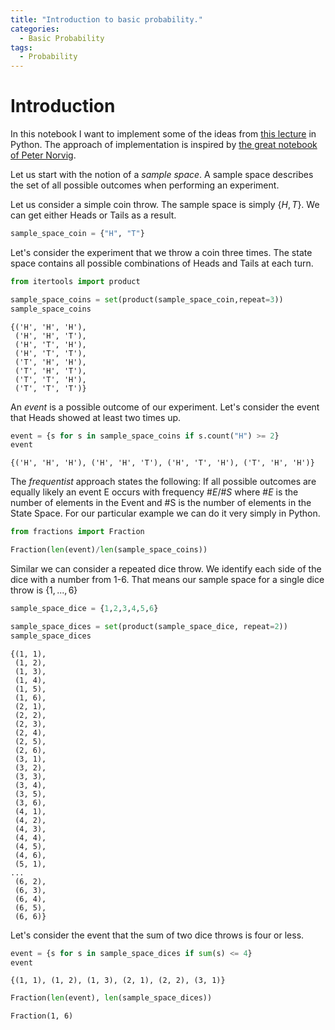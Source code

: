 ```yaml
---
title: "Introduction to basic probability."
categories:
  - Basic Probability
tags:
  - Probability
---
```

<script type="text/javascript" async
  src="https://cdn.mathjax.org/mathjax/latest/MathJax.js?config=TeX-MML-AM_CHTML">
</script>
# Introduction

In this notebook I want to implement some of the ideas from [this lecture](https://www.youtube.com/watch?v=2Xwk6yNq9og) in Python.
The approach of implementation is inspired by [the great notebook of Peter Norvig](https://github.com/norvig/pytudes/blob/main/ipynb/Probability.ipynb).

Let us start with the notion of a *sample space*. A sample space describes the set of all possible outcomes when performing an experiment.

Let us consider a simple coin throw. The sample space is simply $\{H, T\}$. We can get either Heads or Tails as a result.

```python
sample_space_coin = {"H", "T"}
```

Let's consider the experiment that we throw a coin three times.
The state space contains all possible combinations of Heads and Tails at each turn.

```python
from itertools import product

sample_space_coins = set(product(sample_space_coin,repeat=3))
sample_space_coins
```
```
{('H', 'H', 'H'),
 ('H', 'H', 'T'),
 ('H', 'T', 'H'),
 ('H', 'T', 'T'),
 ('T', 'H', 'H'),
 ('T', 'H', 'T'),
 ('T', 'T', 'H'),
 ('T', 'T', 'T')}
```

An *event* is a possible outcome of our experiment.
Let's consider the event that Heads showed at least two times up.

```python
event = {s for s in sample_space_coins if s.count("H") >= 2}
event
```
```
{('H', 'H', 'H'), ('H', 'H', 'T'), ('H', 'T', 'H'), ('T', 'H', 'H')}
```
The *frequentist* approach states the following:
If all possible outcomes are equally likely an event E occurs with frequency $\#E/\#S$ where $\#E$ is the number of elements in the Event and #S is the number of elements in the State Space.
For our particular example we can do it very simply in Python.

```python
from fractions import Fraction

Fraction(len(event)/len(sample_space_coins))
```

Similar we can consider a repeated dice throw.
We identify each side of the dice with a number from 1-6.
That means our sample space for a single dice throw is $\{1,...,6\}$

```python
sample_space_dice = {1,2,3,4,5,6}
```

```python
sample_space_dices = set(product(sample_space_dice, repeat=2))
sample_space_dices
```
```
{(1, 1),
 (1, 2),
 (1, 3),
 (1, 4),
 (1, 5),
 (1, 6),
 (2, 1),
 (2, 2),
 (2, 3),
 (2, 4),
 (2, 5),
 (2, 6),
 (3, 1),
 (3, 2),
 (3, 3),
 (3, 4),
 (3, 5),
 (3, 6),
 (4, 1),
 (4, 2),
 (4, 3),
 (4, 4),
 (4, 5),
 (4, 6),
 (5, 1),
...
 (6, 2),
 (6, 3),
 (6, 4),
 (6, 5),
 (6, 6)}
```
Let's consider the event that the sum of two dice throws is four or less.

```python
event = {s for s in sample_space_dices if sum(s) <= 4}
event
```
```
{(1, 1), (1, 2), (1, 3), (2, 1), (2, 2), (3, 1)}
```

```python
Fraction(len(event), len(sample_space_dices))
```
```
Fraction(1, 6)
```